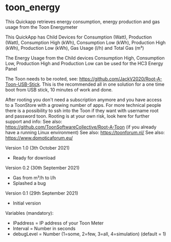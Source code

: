 # toon_energy
This Quickapp retrieves energy consumption, energy production and gas usage from the Toon Energymeter

This QuickApp has Child Devices for Consumption (Watt), Production (Watt), Consumption High (kWh), Consumption Low (kWh), Production High (kWh), Production Low (kWh), Gas Usage (l/h) and Total Gas (m³)

The Energy Usage from the Child devices Consumption High, Consumption Low, Production High and Production Low can be used for the HC3 Energy Panel

The Toon needs to be rooted, see: https://github.com/JackV2020/Root-A-Toon-USB-Stick. 
This is the recommended all in one solution for a one time boot from USB stick, 10 minutes of work and done. 

After rooting you don't need a subscription anymore and you have access to a ToonStore with a growing number of apps. For more technical people there is a possibility to ssh into the Toon if they want with username root and password toon. Rooting is at your own risk, look here for further support and info: 
See also: https://github.com/ToonSoftwareCollective/Root-A-Toon (if you already have a running Linux environment)
See also: https://toonforum.nl/ 
See also: https://www.domoticaforum.eu/


Version 1.0 (3th October 2021)
- Ready for download

Version 0.2 (30th September 2021)
- Gas from m³/h to l/h
- Splashed a bug

Version 0.1 (29th September 2021)
- Initial version


Variables (mandatory): 
- IPaddress = IP address of your Toon Meter
- Interval = Number in seconds 
- debugLevel = Number (1=some, 2=few, 3=all, 4=simulation) (default = 1)
